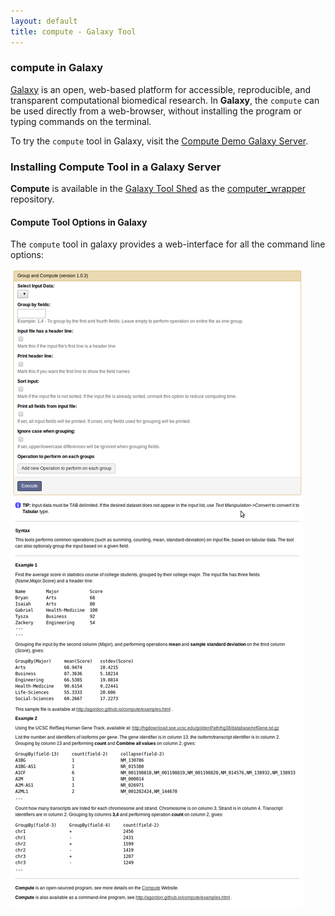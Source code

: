 ```yaml
---
layout: default
title: compute - Galaxy Tool
---
```


### compute in Galaxy

[Galaxy](http://usegalaxy.org/) is an open, web-based platform for accessible, reproducible, and transparent computational biomedical research. In **Galaxy**, the `compute` can be used directly from a web-browser, without installing the program or typing commands on the terminal.

To try the `compute` tool in Galaxy, visit the [Compute Demo Galaxy Server](http://54.80.217.14/).

### Installing Compute Tool in a Galaxy Server

**Compute** is available in the [Galaxy Tool Shed](https://wiki.galaxyproject.org/Tool%20Shed) as the [computer_wrapper](http://toolshed.g2.bx.psu.edu/repository/manage_repository?changeset_revision=e91a07e82d96&id=bbd7c087721da534) repository.


#### Compute Tool Options in Galaxy

The `compute` tool in galaxy provides a web-interface for all the command line options:

![](images/galaxy_compute_1.png)
